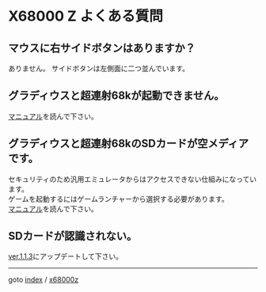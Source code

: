 # X68000 Z よくある質問

## マウスに右サイドボタンはありますか？

ありません。
サイドボタンは左側面に二つ並んでいます。

## グラディウスと超連射68kが起動できません。

[マニュアル](https://www.zuiki.co.jp/x68000z/#support)を読んで下さい。

## グラディウスと超連射68kのSDカードが空メディアです。

セキュリティのため汎用エミュレータからはアクセスできない仕組みになっています。  
ゲームを起動するにはゲームランチャーから選択する必要があります。  
[マニュアル](https://www.zuiki.co.jp/x68000z/#support)を読んで下さい。

## SDカードが認識されない。

[ver.1.1.3](https://www.zuiki.co.jp/x68000z/forum/)にアップデートして下さい。


----
goto [index](../README.md) / [x68000z](./README.md)
